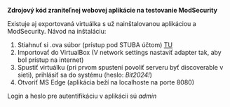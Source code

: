 **Zdrojový kód zraniteľnej webovej aplikácie na testovanie ModSecurity**

Existuje aj exportovaná virtuálka s už nainštalovanou aplikáciou a ModSecurity.
Návod na inštaláciu:

1. Stiahnuť si .ova súbor (prístup pod STUBA účtom) [TU](https://drive.google.com/file/d/1ikeX0smiguo-kf1D9SxeF0LkdDf3ltza/view?usp=drive_link)
2. Importovať do VirtualBox (V network settings nastaviť adapter tak, aby bol prístup na internet)
3. Spustiť virtuálku (pri prvom spustení povoliť serveru byť discoverable v sieti), prihlásiť sa do systému (heslo: _Bit2024!_)
4. Otvoriť MS Edge (aplikácia beží na localhoste na porte 8080)

Login a heslo pre autentifikáciu v aplikácii sú _admin_
